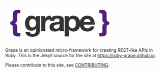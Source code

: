 ![](images/grape.png)

Grape is an opinionated micro-framework for creating REST-like APIs in Ruby.
This is the Jekyll source for the site at https://ruby-grape.github.io.

Please contribute to this site, see [CONTRIBUTING](CONTRIBUTING.md).
